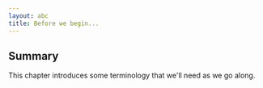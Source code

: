 ```yaml
---
layout: abc
title: Before we begin...
---
```



## Summary

This chapter introduces some terminology that we'll need as we go along.



